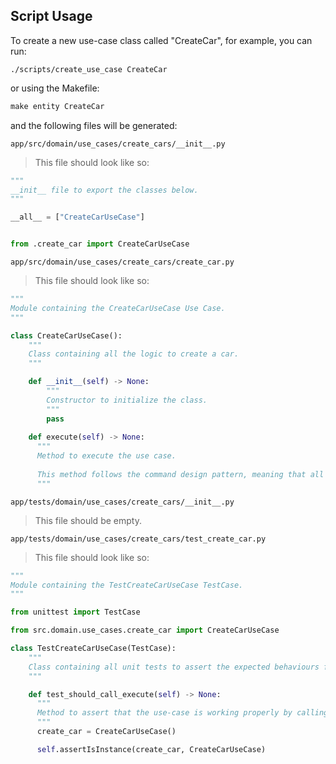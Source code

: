 ## Script Usage

To create a new use-case class called "CreateCar", for example, you can run:

```shell
./scripts/create_use_case CreateCar
```

or using the Makefile:

```Makefile
make entity CreateCar
```

and the following files will be generated:

`app/src/domain/use_cases/create_cars/__init__.py`

> This file should look like so:

```python
"""
__init__ file to export the classes below.
"""

__all__ = ["CreateCarUseCase"]


from .create_car import CreateCarUseCase
```

`app/src/domain/use_cases/create_cars/create_car.py`

> This file should look like so:

```python
"""
Module containing the CreateCarUseCase Use Case.
"""

class CreateCarUseCase():
    """
    Class containing all the logic to create a car.
    """

    def __init__(self) -> None:
        """
        Constructor to initialize the class.
        """
        pass
        
    def execute(self) -> None:
      """
      Method to execute the use case.
      
      This method follows the command design pattern, meaning that all the logic to execute the whole use-case is whitin this method.
      """
```

`app/tests/domain/use_cases/create_cars/__init__.py`

> This file should be empty.

`app/tests/domain/use_cases/create_cars/test_create_car.py`

> This file should look like so:


```python
"""
Module containing the TestCreateCarUseCase TestCase.
"""

from unittest import TestCase

from src.domain.use_cases.create_car import CreateCarUseCase

class TestCreateCarUseCase(TestCase):
    """
    Class containing all unit tests to assert the expected behaviours from the CreateCarUseCase Use Case.
    """

    def test_should_call_execute(self) -> None:
      """
      Method to assert that the use-case is working properly by calling their "execute(...)" method.
      """
      create_car = CreateCarUseCase()

      self.assertIsInstance(create_car, CreateCarUseCase)
```
